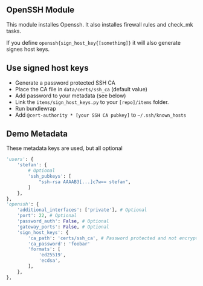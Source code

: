 OpenSSH Module
--------------

This module installes Openssh. It also installes firewall rules and check_mk tasks.

If you define `openssh{sign_host_key{[something]}` it will also generate signes host keys.

Use signed host keys
-------------
- Generate a password protected SSH CA
- Place the CA file in `data/certs/ssh_ca` (default value)
- Add password to your metadata (see below)
- Link the `items/sign_host_keys.py` to your `[repo]/items` folder.
- Run bundlewrap
- Add `@cert-authority * [your SSH CA pubkey]` to `~/.ssh/known_hosts`


Demo Metadata
-------------

These metadata keys are used, but all optional

```python
'users': {
    'stefan': {
        # Optional
        'ssh_pubkeys': [
            "ssh-rsa AAAAB3[...]c7w== stefan",
        ]
    },
},
'openssh': {
    'additional_interfaces': ['private'], # Optional
    'port': 22, # Optional
    'password_auth': False, # Optional
    'gateway_ports': False, # Optional
    'sign_host_keys': {
        'ca_path': 'certs/ssh_ca', # Password protected and not encrypted by bundlewrap
        'ca_password': 'foobar'
        'formats': [
            'ed25519',
            'ecdsa',
        ],
    },
},
```
